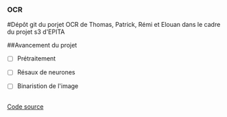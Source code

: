 ### OCR
#Dépôt git du porjet OCR de Thomas, Patrick, Rémi et Elouan dans le cadre du projet s3 d'EPITA

##Avancement du projet

- [ ] Prétraitement
- [ ] Résaux de neurones
- [ ] Binaristion de l'image


##
[Code source](/source/)